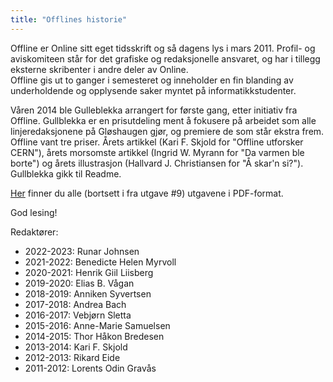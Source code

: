 ```yaml
---
title: "Offlines historie"
---
```


Offline er Online sitt eget tidsskrift og så dagens lys i mars 2011. Profil- og aviskomiteen står for det grafiske og redaksjonelle ansvaret, og har i tillegg eksterne skribenter i andre deler av Online.  
Offline gis ut to ganger i semesteret og inneholder en fin blanding av underholdende og opplysende saker myntet på informatikkstudenter.

Våren 2014 ble Gulleblekka arrangert for første gang, etter initiativ fra Offline. Gullblekka er en prisutdeling ment å fokusere på arbeidet som alle linjeredaksjonene på Gløshaugen gjør, og premiere de som står ekstra frem. Offline vant tre priser. Årets artikkel (Kari F. Skjold for "Offline utforsker CERN"), årets morsomste artikkel (Ingrid W. Myrann for "Da varmen ble borte") og årets illustrasjon (Hallvard J. Christiansen for "Å skar'n si?"). Gullblekka gikk til Readme.

[Her](http://online.ntnu.no/offline) finner du alle (bortsett i fra utgave #9) utgavene i PDF-format.

God lesing!

Redaktører:

- 2022-2023: Runar Johnsen
- 2021-2022: Benedicte Helen Myrvoll
- 2020-2021: Henrik Giil Liisberg
- 2019-2020: Elias B. Vågan
- 2018-2019: Anniken Syvertsen
- 2017-2018: Andrea Bach
- 2016-2017: Vebjørn Sletta
- 2015-2016: Anne-Marie Samuelsen
- 2014-2015: Thor Håkon Bredesen
- 2013-2014: Kari F. Skjold
- 2012-2013: Rikard Eide
- 2011-2012: Lorents Odin Gravås